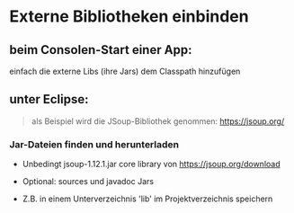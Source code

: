 # Externe Bibliotheken einbinden

## beim Consolen-Start einer App: 

einfach die externe Libs (ihre Jars) dem Classpath hinzufügen

## unter Eclipse:
> als Beispiel wird die JSoup-Bibliothek genommen: https://jsoup.org/


### Jar-Dateien finden und herunterladen

- Unbedingt jsoup-1.12.1.jar core library von https://jsoup.org/download

- Optional: sources und javadoc Jars  

- Z.B. in einem Unterverzeichnis 'lib' im Projektverzeichnis speichern 

### 

